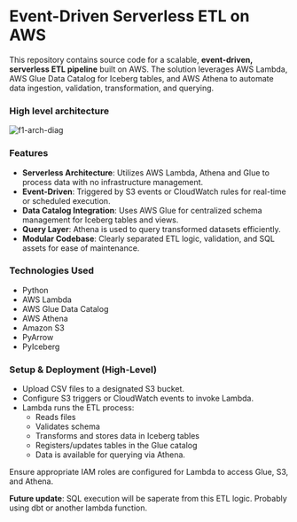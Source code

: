 # Event-Driven Serverless ETL on AWS
This repository contains source code for a scalable, __event-driven, serverless ETL pipeline__ built on AWS. The solution leverages AWS Lambda, AWS Glue Data Catalog for Iceberg tables, and AWS Athena to automate data ingestion, validation, transformation, and querying.

### High level architecture
![f1-arch-diag](https://github.com/user-attachments/assets/87af0b1a-91c1-4472-ab06-f9cb5d2b62e0)


### Features
- __Serverless Architecture__: Utilizes AWS Lambda, Athena and Glue to process data with no infrastructure management.
- __Event-Driven__: Triggered by S3 events or CloudWatch rules for real-time or scheduled execution.
- __Data Catalog Integration__: Uses AWS Glue for centralized schema management for Iceberg tables and views.
- __Query Layer__: Athena is used to query transformed datasets efficiently.
- __Modular Codebase__: Clearly separated ETL logic, validation, and SQL assets for ease of maintenance.

### Technologies Used
- Python
- AWS Lambda
- AWS Glue Data Catalog
- AWS Athena
- Amazon S3
- PyArrow 
- PyIceberg

### Setup & Deployment (High-Level)
- Upload CSV files to a designated S3 bucket.
- Configure S3 triggers or CloudWatch events to invoke Lambda.
- Lambda runs the ETL process:
    -    Reads files
    -    Validates schema
    -    Transforms and stores data in Iceberg tables
    -    Registers/updates tables in the Glue catalog
    -    Data is available for querying via Athena.


Ensure appropriate IAM roles are configured for Lambda to access Glue, S3, and Athena.

__Future update__: SQL execution will be saperate from this ETL logic. Probably using dbt or another lambda function.


